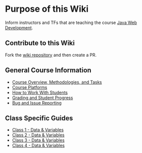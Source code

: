 # Purpose of this Wiki

Inform instructors and TFs that are teaching the course [Java Web Development](https://education.launchcode.org/java-web-development/).

## Contribute to this Wiki

Fork the [wiki repository](https://github.com/LaunchCodeEducation/java-web-development-wiki) and then create a PR.

## General Course Information

* [Course Overview, Methodologies, and Tasks](https://github.com/LaunchCodeEducation/java-web-development/wiki/Course-Overview-and-Structure)
* [Course Platforms](https://github.com/LaunchCodeEducation/java-web-development/wiki/Course-Platforms)
* [How to Work With Students](https://github.com/LaunchCodeEducation/java-web-development/wiki/Working-With-Students)
* [Grading and Student Progress](https://github.com/LaunchCodeEducation/java-web-development/wiki/Grading-and-Student-Progress)
* [Bug and Issue Reporting](https://github.com/LaunchCodeEducation/java-web-development/wiki/Course-Overview-and-Structure#Bug-and-Issue-Reporting)

## Class Specific Guides

* [Class 1 - Data & Variables](https://github.com/LaunchCodeEducation/java-web-development/wiki/Class-1-(Data-&-Variables))
* [Class 2 - Data & Variables](https://github.com/LaunchCodeEducation/java-web-development/wiki/Class-2-(ControlFlow-&-Collections))
* [Class 3 - Data & Variables](https://github.com/LaunchCodeEducation/java-web-development/wiki/Class-3-(Classes-&-Objects))
* [Class 4 - Data & Variables](https://github.com/LaunchCodeEducation/java-web-development/wiki/Class-4-(Classes-Part-2))

